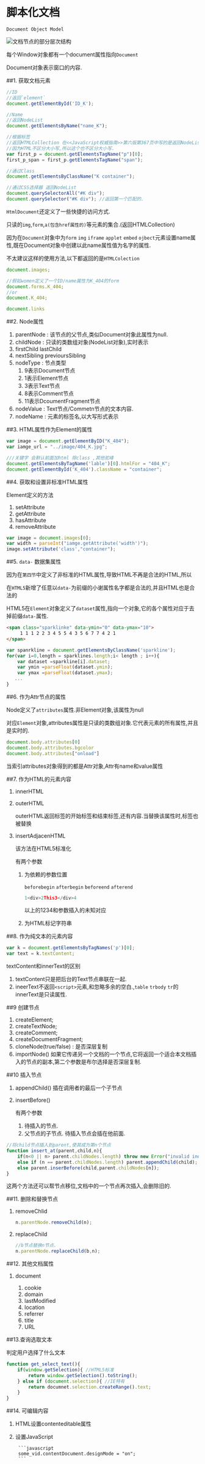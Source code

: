 # 脚本化文档

`Document Object Model`

![文档节点的部分层次结构](QQ20151230-0.png)


每个Window对象都有一个document属性指向`Document`

Document对象表示窗口的内容.

##1. 获取文档元素
```javascript
//ID
//返回`element`
document.getElementById('ID_K');

//Name
//返回NodeList
document.getElementsByName("name_K");

//根据标签 
//返回HTMLCollection 在<<JavaScript权威指南>>第六版第367页中写的是返回NodeList,但是查了官网API是返回HTMLCollection的.
//因为HTML不区分大小写,所以这个也不区分大小写.
var first_p = document.getElementsTagName("p")[0];
first_p_span = first_p.getElementsTagName("span");

//通过Class
document.getElementsByClassName("K container");

//通过CSS选择器 返回NodeList
document.querySelectorAll("#K div");
document.querySelector("#K div"); //返回第一个匹配的.

```

`HtmlDocument`还定义了一些快捷的访问方式.

只读的`img`,`form`,`a(包含href属性的)`等元素的集合.(返回HTMLCollection)

因为在`Document`对象中为`form` `img` `iframe` `applet` `embed` `ojbect`元素设置name属性,既在Document对象中创建以此name属性值为名字的属性.

不太建议这样的使用方法,以下都返回的是`HTMLColection`
```javascript
document.images;

//假如women定义了一个ID/name属性为K_404的form 
document.forms.K_404;
//or
document.K_404;

document.links
```

##2. Node属性

1. parentNode : 该节点的父节点,类似Document对象此属性为null.
2. childNode : 只读的类数组对象(NodeList对象),实时表示
3. firstChild lastChild
4. nextSibling previoursSibling
5. nodeType : 节点类型
    1. 9表示Document节点
    2. 1表示Element节点
    3. 3表示Text节点
    4. 8表示Comment节点
    5. 11表示DcoumentFragment节点
6. nodeValue : Text节点/Commetn节点的文本内容.
7. nodeName : 元素的标签名,以大写形式表示


##3. HTML属性作为Element的属性

```javascript
var image = document.getElementByID("K_404");
var iamge_url = "../image/404_K.jpg";

///关键字 会默认前面加html 除class ,其他驼峰
document.getElementsByTagName('lable')[0].htmlFor = "404_K";
document.getElementById('K_404').className = "container";
```

##4. 获取和设置非标准HTML属性

Element定义的方法

1. setAttribute
2. getAttribute
3. hasAttribute
4. removeAttribute

```javascript
var image = document.images[0];
var width = parseInt("iamge.getAttribute('width')");
image.setAttribute('class',"container");

```

##5. `data-` 数据集属性

因为在`第四节`中定义了非标准的HTML属性,导致HTML不再是合法的HTML,所以

在`HTML5`新增了任意以`data-`为前缀的小谢属性名字都是合法的,并且HTML也是合法的

HTML5在`Element`对象定义了`dataset`属性,指向一个对象,它的各个属性对应于去掉前缀`data-`属性.

```HTML
<span class="sparklinke" data-ymin="0" data-ymax="10">
     1 1 1 2 2 3 4 5 5 4 3 5 6 7 7 4 2 1
</span>     
```
```javascript
var spanrkline = document.getElementsByClassName('sparkline');
for(var i=0,length = sparklines.length;i< length ; i++){
    var dataset =sparkline[i].dataset;
    var ymin =parseFloat(dataset.ymin);
    var ymax =parseFloat(dataset.ymax);
   ...
}

```

##6. 作为Attr节点的属性

Node定义了`attributes`属性.非Element对象,该属性为null

对应`Element`对象,attributes属性是只读的类数组对象.它代表元素的所有属性,并且是实时的.

```javascript
document.body.attributes[0]
document.body.attributes.bgcolor
document.body.attributes["onload"]
```

当索引attributes对象得到的都是Attr对象,Attr有name和value属性

##7. 作为HTML的元素内容

1. innerHTML
2. outerHTML

    outerHTML返回标签的开始标签和结束标签,还有内容.当替换该属性时,标签也被替换
3. insertAdjacenHTML
    
    该方法在HTML5标准化

    有两个参数
    
    1. 为依赖的参数位置
        
        `beforebegin` `afterbegin` `beforeend` `afterend`
        
        ```javascript
        1<div>2This3</div>4
        ```
        以上的1234和参数插入的未知对应
    2. 为HTML标记字符串
    
##8. 作为纯文本的元素内容

```javascript
var k = document.getElementsByTagNames('p')[0];
var text = k.textContent;
```

textContent和innerText的区别

1. textContent只是把后台的Text节点串联在一起.
2. ineerText不返回`<script>`元素,和忽略多余的空白.,`table` `trbody` `tr`的innerText是只读属性.


##9 创建节点
1. createElement;
2. createTextNode;
3. createComment;
4. createDocumentFragment;
5. cloneNode(true/false) : 是否深层复制
6. importNode() 如果它传递另一个文档的一个节点,它将返回一个适合本文档插入的节点的副本,第二个参数是布尔选择是否深层复制.

##10 插入节点

1. appendChild() 插在调用者的最后一个子节点
2. insertBefore() 
    
    有两个参数
    
    1. 待插入的节点.
    2. 父节点的子节点. 待插入节点会插在他前面.

```javascript
//将child节点插入到parent,使其成为第n个节点
function insert_at(parent,child,n){
    if(n<0 || n> parent.childNodes.length) throw new Error("invalid index");
    else if (n == parent.childNodes.length) parent.appendChild(child);
    else parent.inserBefore(child,parent.childNodes[n]);
}
```

这两个方法还可以帮节点移位,文档中的一个节点再次插入,会删除旧的.

##11. 删除和替换节点

1. removeChlid

    ```javascript
    n.parentNode.removeChild(n);
    ```
2. replaceChild
    
     ```javascript
     //b节点替换n节点.
    n.parentNode.replaceChild(b,n);
    ```
    
##12. 其他文档属性

1. document
    
    1. cookie
    2. domain
    3. lastModified
    4. location
    5. referrer
    6. title
    7. URL

##13.查询选取文本

判定用户选择了什么文本

```javascript
function get_select_text(){
    if(window.getSelection){ //HTML5标准
        return window.getSelection().toString();
    } else if (document.selection){ //IE特有
        return documnet.selection.createRange().text;
    }
}
```

##14. 可编辑内容

1. HTML设置contenteditable属性
2. 设置JavaScript
    
        ```javascript
        some_vid.contentDocument.designMode = "on";
        ```